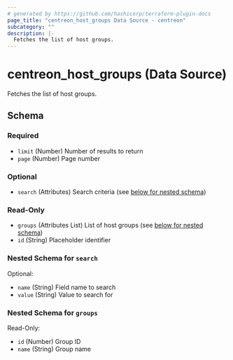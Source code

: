 ```yaml
---
# generated by https://github.com/hashicorp/terraform-plugin-docs
page_title: "centreon_host_groups Data Source - centreon"
subcategory: ""
description: |-
  Fetches the list of host groups.
---
```


# centreon_host_groups (Data Source)

Fetches the list of host groups.



<!-- schema generated by tfplugindocs -->
## Schema

### Required

- `limit` (Number) Number of results to return
- `page` (Number) Page number

### Optional

- `search` (Attributes) Search criteria (see [below for nested schema](#nestedatt--search))

### Read-Only

- `groups` (Attributes List) List of host groups (see [below for nested schema](#nestedatt--groups))
- `id` (String) Placeholder identifier

<a id="nestedatt--search"></a>
### Nested Schema for `search`

Optional:

- `name` (String) Field name to search
- `value` (String) Value to search for


<a id="nestedatt--groups"></a>
### Nested Schema for `groups`

Read-Only:

- `id` (Number) Group ID
- `name` (String) Group name

